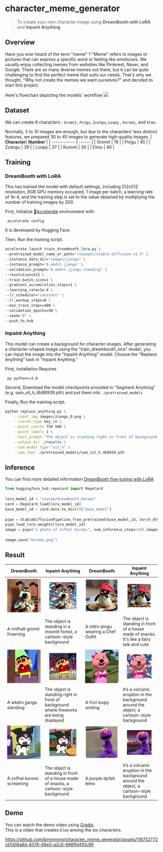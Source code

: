 # character_meme_generator
> To create your own character image using **DreamBooth with LoRA** and **Inpaint Anything**

## Overview
Have you ever heard of the term "meme" ? "Meme" refers to images or pictures that can express a specific word or feeling like emoticons. We usually enjoy collecting memes from websites like Pinterest, Naver, and Google. There are so many diverse memes out there, but it can be quite challenging to find the perfect meme that suits our needs. That's why we thought, "Why not create the memes we want ourselves?" and decided to start this project.


Here's flowchart depicting the models' workflow
<img src="./images/meme_architecture.png">
## Dataset
We can create 6 characters :
`Gromit`, `Pingu`, `Zzangu`, `Loopy` , `Kuromi`, and `Elmo`.

Normally, 5 to 10 images are enough, but due to the characters' less distinct features, we prepared 30 to 45 images to generate high-quality images.
| **Character**| **Number** |
| ------------ | ------ | 
| Gromit       | 19     |
| Pingu        | 45     | 
| Zzangu       | 39     |
| Loopy        | 37     |
| Kuromi       | 30     |
| Elmo         | 40     |



## Training
### DreamBooth with LoRA
This has trained the model with default settings, including 512x512 resolution, 8GB GPU memory occupied, 1 image per batch, a learning rate of 1e-4, and the training step is set to the value obtained by multiplying the number of training images by 200.

First, Initialize [🤗Accelerate](https://huggingface.co/docs/accelerate/index) environment with:
 ```
  accelerate config
 ```
 It is developed by Hugging Face.

 Then, Run the training script. 

 ```bash
accelerate launch train_dreambooth_lora.py \
--pretrained_model_name_or_path="runwayml/stable-diffusion-v1-5" \
--instance_data_dir="images/jjangu" \
--instance_prompt="A wkdrn jjangu" \
--validation_prompt="A wkdrn jjangu standing" \
--resolution=512 \
--train_batch_size=1 \
--gradient_accumulation_steps=1 \
--learning_rate=1e-4 \
--lr_scheduler="constant" \
--lr_warmup_steps=0 \
--max_train_steps=400 \
--validation_epochs=50 \
--seed="0" \
--push_to_hub
```
### Inpaint Anything
This model can create a background for character images. After generating a character-shaped image using the "train_dreambooth_lora" model, you can input the image into the "Inpaint Anything" model. Choose the "Replace Anything" task in "Inpaint Anything."

First, installation Requires 
 ```
  py python>=3.8
 ```
Second, Download the model checkpoints provided in "Segment Anything"
(e.g. sam_vit_h_4b88939.pth) and put them into ```./pretrained_models ```

Finally, Run the training script. 
```bash
python replace_anything.py \
    --input_img images/zzangu_0.png \
    --coords_type key_in \
    --point_coords 750 500 \
    --point_labels 1 \
    --text_prompt "The object is standing right in front of background where fireworks are being displayed" \
    --output_dir ./results \
    --sam_model_type "vit_h" \
    --sam_ckpt ./pretrained_models/sam_vit_h_4b8939.pth
```


## Inference
You can find more detailed information [DreamBooth fine-tuning with LoRA](https://huggingface.co/docs/peft/task_guides/dreambooth_lora)

```python
from huggingface_hub.repocard import RepoCard

lora_model_id = "ssarae/dreambooth_kuromi"
card = RepoCard.load(lora_model_id)
base_model_id = card.data.to_dict()["base_model"]

pipe = StableDiffusionPipeline.from_pretrained(base_model_id, torch_dtype=torch.float16).to("cuda")
pipe.load_lora_weights(lora_model_id)
image = pipe("a photo of znfhal kuromi", num_inference_steps=20).images[0]

image.save('Kuromi.png")
```
## Result
| DreamBooth                               | Inpaint Anything                                                                        | DreamBooth                              | Inpaint Anything                                                                           |
| ---------------------------------------- | --------------------------------------------------------------------------------------- | --------------------------------------- | ------------------------------------------------------------------------------------------ |
| <img src="./images/results/gromit0.png" >| <p align="center"><img src="./images/results/gromit1.png" width="75%" height="75%"></p> | <img src="./images/results/pingu0.png"> | <p align="center"><img src="./images/results/pingu1.png" width="75%" height="75%"></p>     |
| A rmfhalt gromit frowning                | The object is standing in a moonlit forest, a cartoon-style background                  | A vldrn pingu wearing a Chef Outfit     | The object is standing in front of a house made of snacks. It's like a fairy tale and cute |
| <img src="./images/results/zzangu0.png"> | <p align="center"><img src="./images/results/zzangu1.png" width="75%" height="75%"></p> | <img src="./images/results/loopy0.png"> | <p align="center"><img src="./images/results/loopy1.png" width="75%" height="75%"></p>     |
| A wkdrn jjangu standing                  | The object is standing right in front of background where fireworks are being displayed | A fnvl loopy smiling                    | It’s a volcanic eruption in the background around the object, a cartoon-style background   |   
| <img src="./images/results/kuromi0.png"> | <p align="center"><img src="./images/results/kuromi1.png" width="75%" height="75%"></p> | <img src="./images/results/elmo0.png">  | <p align="center"><img src="./images/results/elmo1.png" width="75%" height="75%"></p>      |
| A znfhal kuromi screaming                | The object is standing in front of a house made of snacks, a cartoon-style background   | A purple dpfah elmo                     | It’s a volcanic eruption in the background around the object, a cartoon-style background   |



## Demo
You can watch the demo video using [Gradio](https://github.com/gradio-app/gradio). </br>
This is a video that creates `Elmo` among the six characters. </br>

https://github.com/binnnnnny/character_meme_generator/assets/118752772/d7d08a8d-8376-49e0-a2c6-686ffd410c99
